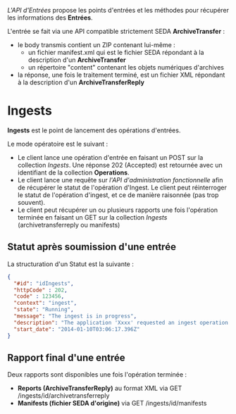 
*L'API d'Entrées* propose les points d'entrées et les méthodes pour récupérer les informations des **Entrées**.

L'entrée se fait via une API compatible strictement SEDA **ArchiveTransfer** :
- le body transmis contient un ZIP contenant lui-même :
  - un fichier manifest.xml qui est le fichier SEDA répondant à la description d'un **ArchiveTransfer**
  - un répertoire "content" contenant les objets numériques d'archives
- la réponse, une fois le traitement terminé, est un fichier XML répondant à la description d'un **ArchiveTransferReply**

# Ingests

**Ingests** est le point de lancement des opérations d'entrées.

Le mode opératoire est le suivant :
- Le client lance une opération d'entrée en faisant un POST sur la collection *Ingests*. Une réponse 202 (Accepted) est retournée avec un identifiant de la collection **Operations**.
- Le client lance une requête sur *l'API d'administration fonctionnelle* afin de récupérer le statut de l'opération d'Ingest. Le client peut réinterroger le statut de l'opération d'ingest, et ce de manière raisonnée (pas trop souvent). 
- Le client peut récupérer un ou plusieurs rapports une fois l'opération terminée en faisant un GET sur la collection *Ingests* (archivetransferreply ou manifests)

## Statut après soumission d'une entrée

La structuration d'un Statut est la suivante :
```json
{
  "#id": "idIngests",
  "httpCode" : 202,
  "code" : 123456,
  "context": "ingest",
  "state": "Running",
  "message": "The ingest is in progress",
  "description": "The application 'Xxxx' requested an ingest operation and this operation is in progress.",
  "start_date": "2014-01-10T03:06:17.396Z"
}
```

## Rapport final d'une entrée

Deux rapports sont disponibles une fois l'opération terminée :
- **Reports (ArchiveTransferReply)** au format XML via GET /ingests/id/archivetransferreply
- **Manifests (fichier SEDA d'origine)** via GET /ingests/id/manifests

